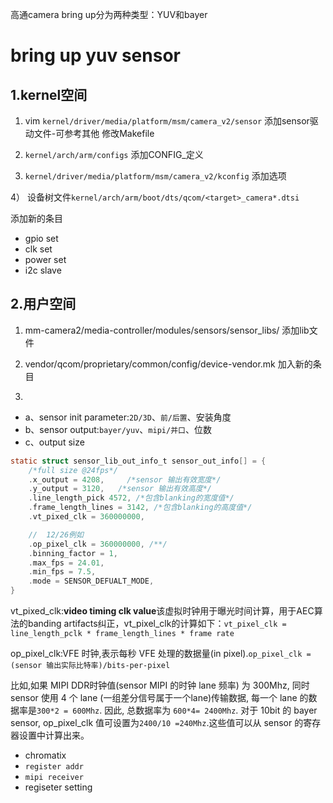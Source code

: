 高通camera bring up分为两种类型：YUV和bayer

# bring up yuv sensor

## 1.kernel空间
1) vim `kernel/driver/media/platform/msm/camera_v2/sensor`
添加sensor驱动文件-可参考其他
修改Makefile

2) `kernel/arch/arm/configs`
添加CONFIG_<sensor>定义

3) `kernel/driver/media/platform/msm/camera_v2/kconfig`
添加选项

4） 设备树文件`kernel/arch/arm/boot/dts/qcom/<target>_camera*.dtsi`

添加新的条目

* gpio set
* clk set
* power set
* i2c slave

## 2.用户空间

1) mm-camera2/media-controller/modules/sensors/sensor_libs/<sensor>
添加lib文件

2) vendor/qcom/proprietary/common/config/device-vendor.mk
加入新的条目

3)

* a、sensor init parameter:`2D/3D`、`前/后置`、安装角度
* b、sensor output:`bayer/yuv`、`mipi/并口`、位数
* c、output size

```c
static struct sensor_lib_out_info_t sensor_out_info[] = {
	/*full size @24fps*/
	.x_output = 4208,     /*sensor 输出有效宽度*/
	.y_output = 3120,	/*sensor 输出有效高度*/
	.line_length_pick 4572,	/*包含blanking的宽度值*/
	.frame_length_lines = 3142,	/*包含blanking的高度值*/
	.vt_pixed_clk = 360000000, 

	//  12/26例如
	.op_pixel_clk = 360000000, /**/
	.binning_factor = 1,
	.max_fps = 24.01,
	.min_fps = 7.5,
	.mode = SENSOR_DEFUALT_MODE,
}
```

vt_pixed_clk:**video timing clk value**该虚拟时钟用于曝光时间计算，用于AEC算法的banding artifacts纠正，vt_pixel_clk的计算如下：`vt_pixel_clk = line_length_pclk * frame_length_lines * frame rate`

op_pixel_clk:VFE 时钟,表示每秒 VFE 处理的数据量(in pixel).`op_pixel_clk = (sensor 输出实际比特率)/bits-per-pixel`

比如,如果 MIPI DDR时钟值(sensor MIPI 的时钟 lane 频率) 为 300Mhz, 同时
sensor 使用 4 个 lane (一组差分信号属于一个lane)传输数据, 每一个 lane 的数据率是`300*2 = 600Mhz`. 因此, 总数据率为 `600*4= 2400Mhz`. 对于 10bit 的 bayer sensor, op_pixel_clk 值可设置为`2400/10 =240Mhz`.这些值可以从 sensor 的寄存器设置中计算出来。

* chromatix
* `register addr`
* `mipi receiver`
* regiseter setting
